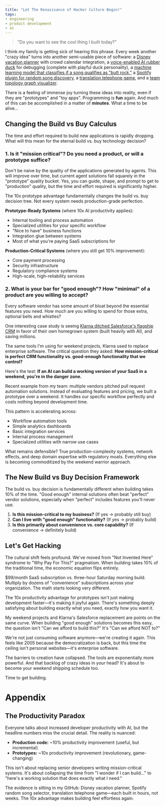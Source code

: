 ```yaml
---
title: "Let The Renaissance of Hacker Culture Begin!"
tags:
- engineering
- product development
- ai
---
```


> "Do you want to see the cool thing I built today?"

I think my family is getting sick of hearing this phrase. Every week another "crazy idea" turns into another semi-usable piece of software: a [Disney vacation planner](https://github.com/wireframe/disney-planner) with crowd calendar integration, a [voice-enabled AI rubber duck](https://github.com/wireframe/rubberduck) for debugging (complete with playful duck personality), a [machine learning model that classifies if a song qualifies as "butt rock,"](https://github.com/wireframe/is-it-butt-rock) a [Spotify plugin for random song discovery](https://github.com/wireframe/song-of-the-day), a [translation telephone game](https://github.com/wireframe/translate_telephone), and a [team topology graph visualizer](https://github.com/wireframe/team-topology-graph).

There is a feeling of immense joy turning these ideas into reality, even if they are "prototypes" and "toy apps".  Programming is __fun__ again.  And much of this can be accomplished in a matter of __minutes__.  What a time to be alive...  

## Changing the Build vs Buy Calculus

The time and effort required to build new applications is rapidly dropping.  What will this mean for the eternal build vs. buy technology decision?

### 1. Is it "mission critical"?  Do you need a product, or will a prototype suffice?
Don't be naive by the quality of the applications generated by agents.  This will improve over time, but current agent solutions fall squarely in the "prototype" quality bucket.  Yes, you can guide, shape, and prompt to get to "production" quality, but the time and effort required is significantly higher.

The 10x prototype advantage fundamentally changes the build vs. buy decision tree. Not every system needs production-grade perfection.

**Prototype-Ready Systems** (where 10x AI productivity applies):
- Internal tooling and process automation
- Specialized utilities for your specific workflow  
- "Nice to have" business functions
- Integration glue between systems
- Most of what you're paying SaaS subscriptions for

**Production-Critical Systems** (where you still get 10% improvement):
- Core payment processing
- Security infrastructure
- Regulatory compliance systems
- High-scale, high-reliability services

### 2. What is your bar for "good enough"?  How "minimal" of a product are you willing to accept?

Every software vendor has some amount of bloat beyond the essential features you need.  How much are you willing to spend for those extra, optional bells and whistles?  

One interesting case study is seeing [Klarna ditched Salesforce's flagship CRM](https://techcrunch.com/2025/03/04/klarna-ceo-doubts-that-other-companies-will-replace-salesforce-with-ai/) in favor of their own homegrown system (built heavily with AI), and saving millions.

The same tools I'm using for weekend projects, Klarna used to replace enterprise software. The critical question they asked: **How mission-critical is perfect CRM functionality vs. good-enough functionality that we control?**

Here's the test: **If an AI can build a working version of your SaaS in a weekend, you're in the danger zone.**

Recent example from my team: multiple vendors pitched pull request automation solutions. Instead of evaluating features and pricing, we built a prototype over a weekend. It handles our specific workflow perfectly and costs nothing beyond development time.

This pattern is accelerating across:
- Workflow automation tools  
- Simple analytics dashboards
- Basic integration services
- Internal process management
- Specialized utilities with narrow use cases

What remains defensible? True production-complexity systems, network effects, and deep domain expertise with regulatory moats. Everything else is becoming commoditized by the weekend warrior approach.

## The New Build vs Buy Decision Framework

The build vs. buy decision is fundamentally different when building takes 10% of the time. "Good enough" internal solutions often beat "perfect" vendor solutions, especially when "perfect" includes features you'll never use.

1. **Is this mission-critical to my business?** (If yes → probably still buy)
2. **Can I live with "good enough" functionality?** (If yes → probably build)
3. **Is this primarily about convenience vs. core capability?** (If convenience → definitely build)

## Let's Get Hacking

The cultural shift feels profound. We've moved from "Not Invented Here" syndrome to "Why Pay For This?" pragmatism. When building takes 10% of the traditional time, the economic equation flips entirely.

$99/month SaaS subscription vs. three-hour Saturday morning build. Multiply by dozens of "convenience" subscriptions across your organization. The math starts looking very different.

The 10x productivity advantage for prototypes isn't just making development faster—it's making it joyful again. There's something deeply satisfying about building exactly what you need, exactly how you want it.

My weekend projects and Klarna's Salesforce replacement are points on the same curve. When building "good enough" solutions becomes this easy, the question isn't "Can we afford to build this?" It's "Can we afford NOT to?"

We're not just consuming software anymore—we're creating it again. This feels like 2005 because the democratization is back, but this time the ceiling isn't personal websites—it's enterprise software.

The barriers to creation have collapsed. The tools are exponentially more powerful. And that backlog of crazy ideas in your head? It's about to become your weekend shipping schedule too.

Time to get building.



# Appendix 

## The Productivity Paradox

Everyone talks about increased developer productivity with AI, but the headline numbers miss the crucial detail. The reality is nuanced:

- **Production code:** ~10% productivity improvement (useful, but incremental)
- **Prototypes:** ~10x productivity improvement (revolutionary, game-changing)

This isn't about replacing senior developers writing mission-critical systems. It's about collapsing the time from "I wonder if I can build..." to "here's a working solution that does exactly what I need."

The evidence is sitting in my GitHub: Disney vacation planner, Spotify random song selector, translation telephone game—each built in hours, not weeks. The 10x advantage makes building feel effortless again.